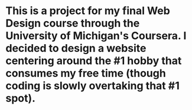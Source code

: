 # This is a project for my final Web Design course through the University of Michigan's Coursera.  I decided to design a website centering around the #1 hobby that consumes my free time (though coding is slowly overtaking that #1 spot). 

